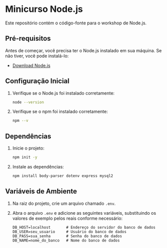 # Minicurso Node.js

Este repositório contém o código-fonte para o workshop de Node.js.

## Pré-requisitos

Antes de começar, você precisa ter o Node.js instalado em sua máquina. Se não tiver, você pode instalá-lo:

- [Download Node.js](https://nodejs.org/)

## Configuração Inicial

1. Verifique se o Node.js foi instalado corretamente:
   ```bash
   node --version
2. Verifique se o npm foi instalado corretamente:
   ```bash
   npm --v

## Dependências
1. Inicie o projeto:
   ```bash
   npm init -y
   
2. Instale as dependências:
   ```bash
   npm install body-parser dotenv express mysql2

## Variáveis de Ambiente

1. Na raiz do projeto, crie um arquivo chamado `.env`.

2. Abra o arquivo `.env` e adicione as seguintes variáveis, substituindo os valores de exemplo pelos reais conforme necessário:

   ```plaintext
   DB_HOST=localhost       # Endereço do servidor do banco de dados
   DB_USER=seu_usuario     # Usuário do banco de dados
   DB_PASS=sua_senha       # Senha do banco de dados
   DB_NAME=nome_do_banco   # Nome do banco de dados

   

   
